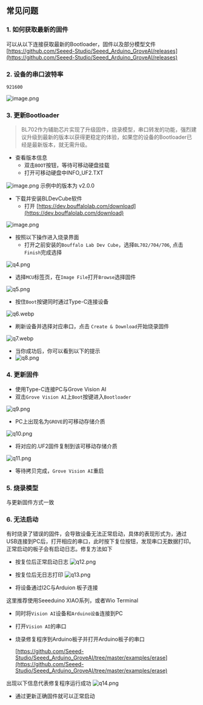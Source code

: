 ## 常见问题
### 1. 如何获取最新的固件
可以从以下连接获取最新的Bootloader，固件以及部分模型文件
[https://github.com/Seeed-Studio/Seeed_Arduino_GroveAI/releases](https://github.com/Seeed-Studio/Seeed_Arduino_GroveAI/releases)
### 2. 设备的串口波特率
```info
921600
```
![image.png](./assert/q1.png)
### 3. 更新Bootloader
> BL702作为辅助芯片实现了升级固件，烧录模型，串口转发的功能，强烈建议升级到最新的版本以获得更稳定的体验，如果您的设备的Bootloader已经是最新版本，就无需升级。

- 查看版本信息
   - 双击`BOOT`按钮，等待可移动硬盘挂载
   - 打开可移动硬盘中INFO_UF2.TXT

![image.png](./assert/q2.png)
示例中的版本为 v2.0.0 

- 下载并安装BLDevCube软件
   - 打开 [https://dev.bouffalolab.com/download](https://dev.bouffalolab.com/download)

![image.png](./assert/q3.png)

- 按照以下操作进入烧录界面
   - 打开之前安装的`Bouffalo Lab Dev Cube`，选择`BL702/704/706`, 点击`Finish`完成选择

![q4.png](./assert/q4.png)

   - 选择`MCU`标签页，在`Image File`打开`Browse`选择固件

![q5.png](./assert/q5.png)

- 按住`Boot`按键同时通过Type-C连接设备

![q6.webp](./assert/q6.webp)

- 刷新设备并选择对应串口，点击 `Create & Download`开始烧录固件

![q7.webp](./assert/q7.webp)

- 当你成功后，你可以看到以下的提示
- ![q8.png](./assert/q8.png)
### 4. 更新固件

- 使用Type-C连接PC与Grove Vision AI
- 双击`Grove Vision AI`上`Boot`按键进入`Bootloader`

![q9.png](./assert/q9.png)

- PC上出现名为`GROVE`的可移动存储介质

![q10.png](./assert/q10.png)

- 将对应的.UF2固件复制到该可移动存储介质

![q11.png](./assert/q11.png)

- 等待拷贝完成，`Grove Vision AI`重启
### 5. 烧录模型
与更新固件方式一致
### 6. 无法启动
有时烧录了错误的固件，会导致设备无法正常启动，具体的表现形式为，通过USB连接到PC后，打开相应的串口，此时按下复位按钮，发现串口无数据打印。正常启动的板子会有启动日志。修复方法如下
- 按复位后正常启动日志
![q12.png](./assert/q12.png)
- 按复位后无日志打印
![q13.png](./assert/q13.png)

- 将设备通过I2C与Arduion 板子连接

这里推荐使用Seeeduino XIAO系列，或者Wio Terminal

- 同时将`Vision AI`设备和`Arduino设备`连接到PC
- 打开`Vision AI`的串口
- 烧录修复程序到Arduino板子并打开Arduino板子的串口

    [https://github.com/Seeed-Studio/Seeed_Arduino_GroveAI/tree/master/examples/erase](https://github.com/Seeed-Studio/Seeed_Arduino_GroveAI/tree/master/examples/erase)

出现以下信息代表修复程序运行成功
![q14.png](./assert/q14.png)

- 通过更新正确固件就可以正常启动

